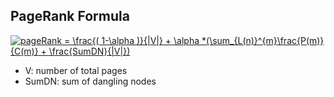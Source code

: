 <div class="container">
    <div class="block two first">
        <h2>PageRank Formula</h2>
        <div class="wrap">
        <a href="https://www.codecogs.com/eqnedit.php?latex=pageRank&space;=&space;\frac{(&space;1-\alpha&space;)}{|V|}&space;&plus;&space;\alpha&space;*(\sum_{L(n)}^{m}\frac{P(m)}{C(m)}&space;&plus;&space;\frac{SumDN}{|V|})" target="_blank"><img src="https://latex.codecogs.com/gif.latex?pageRank&space;=&space;\frac{(&space;1-\alpha&space;)}{|V|}&space;&plus;&space;\alpha&space;*(\sum_{L(n)}^{m}\frac{P(m)}{C(m)}&space;&plus;&space;\frac{SumDN}{|V|})" title="pageRank = \frac{( 1-\alpha )}{|V|} + \alpha *(\sum_{L(n)}^{m}\frac{P(m)}{C(m)} + \frac{SumDN}{|V|})" /></a>
    </div>
    <div>
        <ul style="list-style-type:disc">
          <li>V: number of total pages</li>
          <li>SumDN: sum of dangling nodes</div></li>
        </ul>
    </div>
</div>



